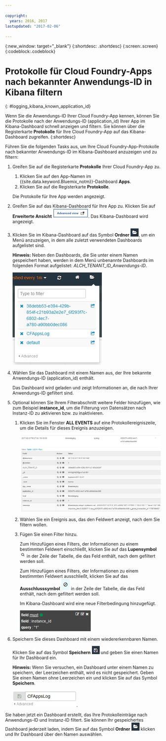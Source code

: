 ```yaml
---

copyright:
  years: 2016, 2017
lastupdated: "2017-02-06"

---
```


{:new_window: target="_blank"}
{:shortdesc: .shortdesc}
{:screen:.screen}
{:codeblock:.codeblock}


# Protokolle für Cloud Foundry-Apps nach bekannter Anwendungs-ID in Kibana filtern
{: #logging_kibana_known_application_id}

Wenn Sie die Anwendungs-ID Ihrer Cloud Foundry-App kennen, können Sie die Protokolle nach der Anwendungs-ID (application_id) Ihrer App im Kibana-Dashboard schnell anzeigen und filtern. Sie können über die Registerkarte **Protokolle** für Ihre Cloud Foundry-App auf das Kibana-Dashboard zugreifen. 
{:shortdesc}


Führen Sie die folgenden Tasks aus, um Ihre Cloud Foundry-App-Protokolle nach bekannter Anwendungs-ID im Kibana-Dashboard anzuzeigen und zu filtern:

1. Greifen Sie auf die Registerkarte **Protokolle** Ihrer Cloud Foundry-App zu. 

    1. Klicken Sie auf den App-Namen im {{site.data.keyword.Bluemix_notm}}-Dashboard **Apps**.
    2. Klicken Sie auf die Registerkarte **Protokolle**. 
    
    Die Protokolle für Ihre App werden angezeigt.

2. Greifen Sie auf das Kibana-Dashboard für Ihre App zu. Klicken Sie auf **Erweiterte Ansicht** ![Link für erweiterte Ansicht](images/logging_advanced_view.jpg "Link für Erweiterte Ansicht"). Das Kibana-Dashboard wird angezeigt.

3. Klicken Sie im Kibana-Dashboard auf das Symbol **Ordner** ![Ordnersymbol](images/logging_folder.jpg "Ordnersymbol"), um ein Menü anzuzeigen, in dem alle zuletzt verwendeten Dashboards aufgelistet sind.  

    **Hinweis:** Neben den Dashboards, die Sie unter einem Namen gespeichert haben, werden in dem Menü unbenannte Dashboards im folgenden Format aufgelistet: *ALCH_TENANT_ID_Anwendungs-ID*. 

    ![Liste der Dashboards](images/logging_list_of_dashboards.jpg "Liste der Dashboards")

4. Wählen Sie das Dashboard mit einem Namen aus, der Ihre bekannte Anwendungs-ID (application_id) enthält. 

    Das Dashboard wird geladen und zeigt Informationen an, die nach Ihrer Anwendungs-ID gefiltert sind.

5. Optional können Sie Ihrem Filterabschnitt weitere Felder hinzufügen, wie zum Beispiel **instance_id**, um die Filterung von Datensätzen nach Instanz-ID zu aktivieren bzw. zu inaktivieren. 
  
    1. Klicken Sie im Fenster **ALL EVENTS** auf eine Protokollereigniszeile, um die Details für dieses Ereignis anzuzeigen. 
	
        ![Fenster 'All Events' mit Details für ein ausgewähltes Protokollereignis](images/logging_selected_log_event.jpg "Fenster 'All Events' mit Details für ein ausgewähltes Protokollereignis")
	
    2. Wählen Sie ein Ereignis aus, das den Feldwert anzeigt, nach dem Sie filtern wollen.
	
    3. Fügen Sie einen Filter hinzu.
    
        Zum Hinzufügen eines Filters, der Informationen zu einem bestimmten Feldwert einschließt, klicken Sie auf das **Lupensymbol** ![Lupensymbol](images/logging_magnifying_glass.jpg "Lupensymbol") in der Zeile der Tabelle, die das Feld enthält, nach dem gefiltert werden soll.  
	
        Zum Hinzufügen eines Filters, der Informationen zu einem bestimmten Feldwert ausschließt, klicken Sie auf das **Ausschlusssymbol** ![Ausschlusssymbol](images/logging_exclusion_icon.png "Ausschlusssymbol") in der Zeile der Tabelle, die das Feld enthält, nach dem gefiltert werden soll.   

        Im Kibana-Dashboard wird eine neue Filterbedingung hinzugefügt.
	
	    ![Filterbedingung für das Feld 'instance_id'](images/logging_instance_id_filter.jpg "Filterbedingung für das Feld 'instance_id'")
	
6. Speichern Sie dieses Dashboard mit einem wiedererkennbaren Namen. 

    Klicken Sie auf das Symbol **Speichern** ![Symbol für Speichern](images/logging_save.jpg "Symbol für Speichern") und geben Sie einen Namen für Ihr Dashboard ein.  

    **Hinweis:** Wenn Sie versuchen, ein Dashboard unter einem Namen zu speichern, der Leerzeichen enthält, wird es nicht gespeichert. Geben Sie einen Namen ohne Leerzeichen ein und klicken Sie auf das Symbol **Speichern**.

    ![Name zum Speichern des Dashboards](images/logging_save_dashboard.jpg "Name zum Speichern des Dashboards"). 


Sie haben jetzt ein Dashboard erstellt, das Ihre Protokolleinträge nach Anwendungs-ID und Instanz-ID filtert. Sie können Ihr gespeichertes Dashboard jederzeit laden, indem Sie auf das Symbol **Ordner** ![Ordnersymbol](images/logging_folder.jpg "Ordnersymbol") klicken und Ihr Dashboard über den Namen auswählen. 
